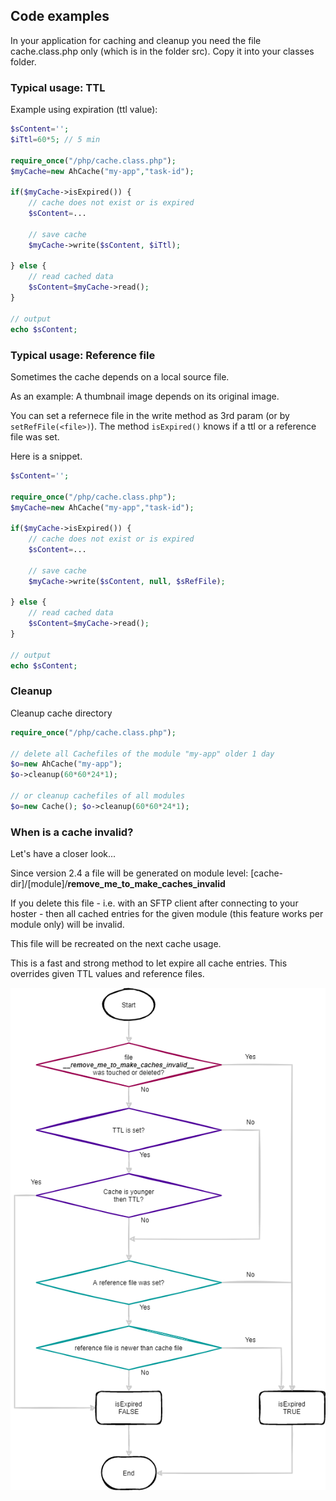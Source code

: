 ## Code examples

In your application for caching and cleanup you need the file cache.class.php only (which is in the folder src). Copy it into your classes folder.

### Typical usage: TTL

Example using expiration (ttl value):

```php
$sContent='';  
$iTtl=60*5; // 5 min 
  
require_once("/php/cache.class.php");  
$myCache=new AhCache("my-app","task-id");  
  
if($myCache->isExpired()) {  
	// cache does not exist or is expired
	$sContent=...  
  
	// save cache
	$myCache->write($sContent, $iTtl);  
  
} else {  
	// read cached data
	$sContent=$myCache->read();  
}  
  
// output
echo $sContent;  
```

### Typical usage: Reference file

Sometimes the cache depends on a local source file.

As an example: A thumbnail image depends on its original image.

You can set a refernece file in the write method as 3rd param (or by `setRefFile(<file>)`). The method `isExpired()` knows if a ttl or a reference file was set.

Here is a snippet.

```php
$sContent='';  
  
require_once("/php/cache.class.php");  
$myCache=new AhCache("my-app","task-id");  
  
if($myCache->isExpired()) {  
	// cache does not exist or is expired
	$sContent=...  
  
	// save cache
	$myCache->write($sContent, null, $sRefFile);
  
} else {  
	// read cached data
	$sContent=$myCache->read();  
}  
  
// output
echo $sContent;  
```

### Cleanup

Cleanup cache directory 

```php
require_once("/php/cache.class.php");  

// delete all Cachefiles of the module "my-app" older 1 day
$o=new AhCache("my-app");
$o->cleanup(60*60*24*1); 

// or cleanup cachefiles of all modules
$o=new Cache(); $o->cleanup(60*60*24*1);
```

### When is a cache invalid?

Let's have a closer look...

Since version 2.4 a file will be generated on module level:
[cache-dir]/[module]/__remove_me_to_make_caches_invalid__

If you delete this file - i.e. with an SFTP client after connecting to your hoster - then all cached entries for the given module (this feature works per module only) will be invalid.

This file will be recreated on the next cache usage.

This is a fast and strong method to let expire all cache entries. This overrides given TTL values and reference files.

![When is a cache invalid?](./images/isexpired.png)

